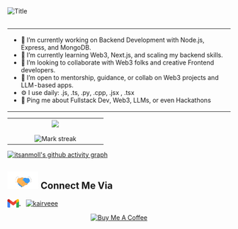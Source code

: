 
<div align="left">
  <img src="https://readme-typing-svg.herokuapp.com?font=Architects+Daughter&color=%2338C2FF&size=50&center=true&vCenter=true&height=60&width=600&lines=Heyyy!+I'm+Anmol;Welcome+to+my+profile!" alt="Title"></img>
</div>


<br>




<table align="center">
<tr border="none">
<td width="50%" align="left">

- 🔭 I’m currently working on Backend Development with Node.js, Express, and MongoDB.
- 🌱 I’m currently learning Web3, Next.js, and scaling my backend skills.
- 👯 I’m looking to collaborate with Web3 folks and creative Frontend developers.
- 🤔 I’m open to mentorship, guidance, or collab on Web3 projects and LLM-based apps.
- ⚙️ I use daily: .js, .ts, .py, .cpp, .jsx , .tsx
- 💬 Ping me about Fullstack Dev, Web3, LLMs, or even Hackathons


</td>

</tr>
</table>





<table align="center">
<tr border="none">
<td width="50%" align="center">

  <img  align="center"  src="https://github-readme-stats.vercel.app/api?username=itsanmoll&theme=chartreuse-dark&show_icons=true&count_private=true" />
  <br></br>
  <img  title="🔥 Get streak stats for your profile at git.io/streak-stats" alt="Mark streak" src="https://github-readme-streak-stats.herokuapp.com/?user=itsanmoll&theme=chartreuse-dark&hide_border=false" /> 
</td>

</tr>
</table>

[![itsanmoll's github activity graph](https://github-readme-activity-graph.vercel.app/graph?username=itsanmoll&theme=react-dark)](https://github.com/ashutosh00710/github-readme-activity-graph)


## <img src='https://raw.githubusercontent.com/ashu-guo/ashu-guo/main/assets/handshake.gif' width="70px" height="40px"> Connect Me Via





  <a href="mailto:anmolbhardwajinv@gmail.com" >
    <img align="center" alt="kairvee | Gmail" width="26px" src="https://raw.githubusercontent.com/ashu-guo/ashu-guo/master/assets/gmail.svg" />
  </a> &nbsp;&nbsp;
  <a href="https://twitter.com/anmol0b" target="blank"><img align="center" src="https://raw.githubusercontent.com/rahuldkjain/github-profile-readme-generator/master/src/images/icons/Social/twitter.svg" alt="kairveee" height="30" width="40" /></a>

<p>

<div align="center"><a href="https://buymeacoffee.com/itsanmollll)" target="_blank">
<img src="https://cdn.buymeacoffee.com/buttons/v2/default-yellow.png" alt="Buy Me A Coffee" class style="height: 60px !important;width: 217px !important;" ></a></div>





